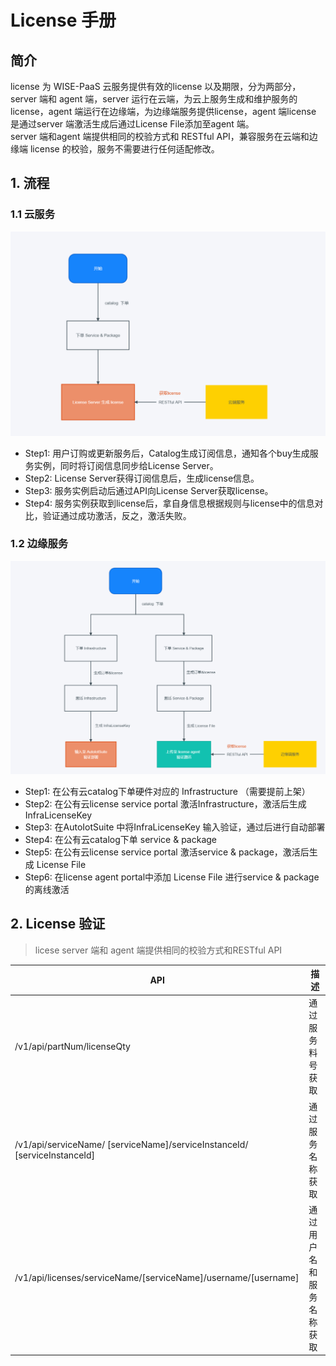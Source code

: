 # License 手册

## 简介

license 为 WISE-PaaS 云服务提供有效的license 以及期限，分为两部分，server 端和 agent 端，server 运行在云端，为云上服务生成和维护服务的 license，agent 端运行在边缘端，为边缘端服务提供license，agent 端license 是通过server 端激活生成后通过License File添加至agent 端。   
server 端和agent 端提供相同的校验方式和 RESTful API，兼容服务在云端和边缘端 license 的校验，服务不需要进行任何适配修改。

## 1. 流程

### 1.1 云服务

![云服务流程](images/边缘服务流程.png)

- Step1: 用户订购或更新服务后，Catalog生成订阅信息，通知各个buy生成服务实例，同时将订阅信息同步给License Server。
- Step2: License Server获得订阅信息后，生成license信息。
- Step3: 服务实例启动后通过API向License Server获取license。
- Step4: 服务实例获取到license后，拿自身信息根据规则与license中的信息对比，验证通过成功激活，反之，激活失败。

### 1.2 边缘服务

![边缘服务流程](images/云服务流程.png)

- Step1: 在公有云catalog下单硬件对应的 Infrastructure （需要提前上架）
- Step2: 在公有云license service portal 激活Infrastructure，激活后生成 InfraLicenseKey
- Step3: 在AutoIotSuite 中将InfraLicenseKey 输入验证，通过后进行自动部署
- Step4: 在公有云catalog下单 service & package
- Step5: 在公有云license service portal 激活service & package，激活后生成 License File
- Step6: 在license agent portal中添加 License File 进行service & package 的离线激活

## 2. License 验证

> licese server 端和 agent 端提供相同的校验方式和RESTful API

| API                                                                       | 描述           |
| ------------------------------------------------------------------------- | ------------ |
| /v1/api/partNum/licenseQty                                                | 通过服务料号获取     |
| /v1/api/serviceName/ [serviceName]/serviceInstanceId/ [serviceInstanceId] | 通过服务名称获取     |
| /v1/api/licenses/serviceName/[serviceName]/username/[username]            | 通过用户名和服务名称获取 |
